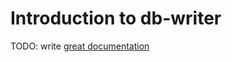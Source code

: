 # Introduction to db-writer

TODO: write [great documentation](http://jacobian.org/writing/what-to-write/)
